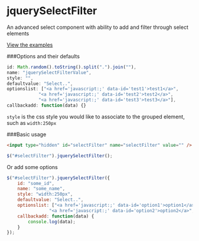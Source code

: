 jquerySelectFilter
==================

An advanced select component with ability to add and filter through select elements



[View the examples](https://rawgit.com/andrewodendaal/jquerySelectFilter/master/examples.html)


###Options and their defaults

```javascript
id: Math.random().toString().split(".").join(""),
name: "jquerySelectFilterValue",
style: "",
defaultvalue: "Select..",
optionslist: ["<a href='javascript:;' data-id='test1'>test1</a>",
			"<a href='javascript:;' data-id='test2'>test2</a>",
			"<a href='javascript:;' data-id='test3'>test3</a>"],
callbackadd: function(data) {}
```

`style` is the css style you would like to associate to the grouped element, such as `width:250px`

###Basic usage

```html
<input type="hidden" id="selectFilter" name="selectFilter" value="" />
```

```javascript
$("#selectFilter").jquerySelectFilter();
```

Or add some options
```javascript
$("#selectFilter").jquerySelectFilter({
	id: "some_id",
	name: "some_name",
	style: "width:250px",
	defaultvalue: "Select..",
	optionslist: ["<a href='javascript:;' data-id='option1'>option1</a>",
				"<a href='javascript:;' data-id='option2'>option2</a>",
	callbackadd: function(data) {
		console.log(data);
	}
});
```
```
